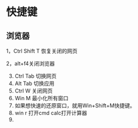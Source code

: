 # 快捷键

## 浏览器

1，Ctrl Shift T 恢复关闭的网页

2，alt+f4关闭浏览器

3.  Ctrl Tab 切换网页
4. Alt Tab 切换应用
5. Ctrl W 关闭网页
6. Win M 最小化所有窗口
7. 如果想快速的还原窗口，就用Win+Shift+M快捷键。
8.  win r 打开cmd calc打开计算器
9.  

